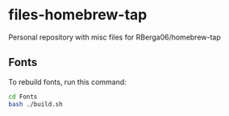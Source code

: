 # files-homebrew-tap
Personal repository with misc files for RBerga06/homebrew-tap

## Fonts
To rebuild fonts, run this command:
```zsh
cd Fonts
bash ./build.sh
```
